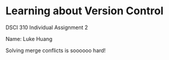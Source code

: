 # Learning about Version Control
DSCI 310 Individual Assignment 2

Name: Luke Huang

Solving merge conflicts is soooooo hard!
